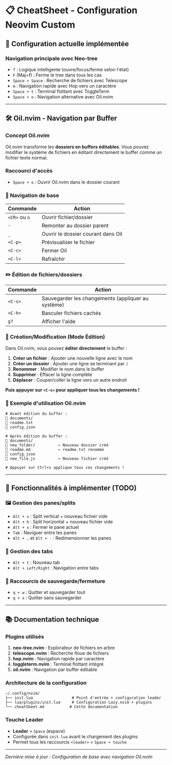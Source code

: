 # 📋 CheatSheet - Configuration Neovim Custom

## 🔧 Configuration actuelle implémentée

### **Navigation principale avec Neo-tree**
- `f` : Logique intelligente (ouvre/focus/ferme selon l'état)
- `F` (Maj+f) : Ferme le tree dans tous les cas
- `Space + Space` : Recherche de fichiers avec Telescope
- `m` : Navigation rapide avec Hop vers un caractère
- `Space + t` : Terminal flottant avec ToggleTerm
- `Space + o` : Navigation alternative avec Oil.nvim

---

## 🛠️ Oil.nvim - Navigation par Buffer

### **Concept Oil.nvim**
Oil.nvim transforme les **dossiers en buffers éditables**. Vous pouvez modifier le système de fichiers en éditant directement le buffer comme un fichier texte normal.

### **Raccourci d'accès**
- `Space + o` : Ouvrir Oil.nvim dans le dossier courant

### **📁 Navigation de base**
| Commande | Action |
|----------|--------|
| `<CR>` ou `o` | Ouvrir fichier/dossier |
| `-` | Remonter au dossier parent |
| `_` | Ouvrir le dossier courant dans Oil |
| `<C-p>` | Prévisualiser le fichier |
| `<C-c>` | Fermer Oil |
| `<C-l>` | Rafraîchir |

### **✏️ Édition de fichiers/dossiers**
| Commande | Action |
|----------|--------|
| `<C-s>` | Sauvegarder les changements (appliquer au système) |
| `<C-h>` | Basculer fichiers cachés |
| `g?` | Afficher l'aide |

### **📝 Création/Modification (Mode Édition)**
Dans Oil.nvim, vous pouvez **éditer directement** le buffer :

1. **Créer un fichier** : Ajouter une nouvelle ligne avec le nom
2. **Créer un dossier** : Ajouter une ligne se terminant par `/`
3. **Renommer** : Modifier le nom dans le buffer
4. **Supprimer** : Effacer la ligne complète
5. **Déplacer** : Couper/coller la ligne vers un autre endroit

**Puis appuyer sur `<C-s>` pour appliquer tous les changements !**

### **🚀 Exemple d'utilisation Oil.nvim**

```
# Avant édition du buffer :
📁 documents/
📄 readme.txt
📄 config.json

# Après édition du buffer :
📁 documents/
📁 new_folder/          ← Nouveau dossier créé
📄 readme.md            ← readme.txt renommé
📄 config.json
📄 new_file.js          ← Nouveau fichier créé

# Appuyer sur Ctrl+s applique tous ces changements !
```

---

## 🎯 Fonctionnalités à implémenter (TODO)

### **🖼️ Gestion des panes/splits**
- `Alt + v` : Split vertical + nouveau fichier vide
- `Alt + h` : Split horizontal + nouveau fichier vide
- `Alt + x` : Fermer le pane actuel
- `Tab` : Naviguer entre les panes
- `Alt + ,` et `Alt + -` : Redimensionner les panes

### **📑 Gestion des tabs**
- `Alt + t` : Nouveau tab
- `Alt + Left/Right` : Navigation entre tabs

### **💾 Raccourcis de sauvegarde/fermeture**
- `q + w` : Quitter et sauvegarder tout
- `q + x` : Quitter sans sauvegarder

---

## 📚 Documentation technique

### **Plugins utilisés**
1. **neo-tree.nvim** : Explorateur de fichiers en arbre
2. **telescope.nvim** : Recherche floue de fichiers
3. **hop.nvim** : Navigation rapide par caractère
4. **toggleterm.nvim** : Terminal flottant intégré
5. **oil.nvim** : Navigation par buffer éditable

### **Architecture de la configuration**
```
~/.config/nvim/
├── init.lua                 # Point d'entrée + configuration leader
├── lua/plugins/init.lua     # Configuration Lazy.nvim + plugins
└── cheatSheet.md           # Cette documentation
```

### **Touche Leader**
- **Leader** = `Space` (espace)
- Configurée dans `init.lua` avant le chargement des plugins
- Permet tous les raccourcis `<leader>` = `Space + touche`

---

*Dernière mise à jour : Configuration de base avec navigation Oil.nvim*
